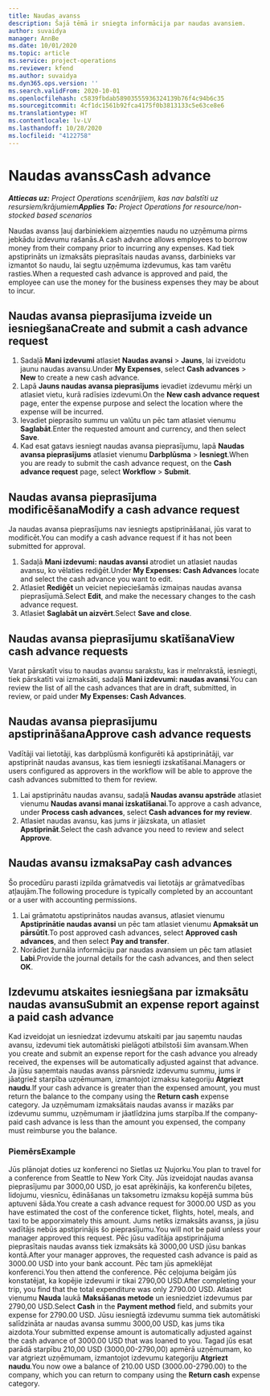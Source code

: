 ```yaml
---
title: Naudas avanss
description: Šajā tēmā ir sniegta informācija par naudas avansiem.
author: suvaidya
manager: AnnBe
ms.date: 10/01/2020
ms.topic: article
ms.service: project-operations
ms.reviewer: kfend
ms.author: suvaidya
ms.dyn365.ops.version: ''
ms.search.validFrom: 2020-10-01
ms.openlocfilehash: c5839fbdab58903555936324139b76f4c94b6c35
ms.sourcegitcommit: 4cf1dc1561b92fca4175f0b3813133c5e63ce8e6
ms.translationtype: HT
ms.contentlocale: lv-LV
ms.lasthandoff: 10/28/2020
ms.locfileid: "4122758"
---
```

# <a name="cash-advance"></a><span data-ttu-id="9cd47-103">Naudas avanss</span><span class="sxs-lookup"><span data-stu-id="9cd47-103">Cash advance</span></span>

<span data-ttu-id="9cd47-104">_**Attiecas uz:** Project Operations scenārijiem, kas nav balstīti uz resursiem/krājumiem_</span><span class="sxs-lookup"><span data-stu-id="9cd47-104">_**Applies To:** Project Operations for resource/non-stocked based scenarios_</span></span>

<span data-ttu-id="9cd47-105">Naudas avanss ļauj darbiniekiem aizņemties naudu no uzņēmuma pirms jebkādu izdevumu rašanās.</span><span class="sxs-lookup"><span data-stu-id="9cd47-105">A cash advance allows employees to borrow money from their company prior to incurring any expenses.</span></span> <span data-ttu-id="9cd47-106">Kad tiek apstiprināts un izmaksāts pieprasītais naudas avanss, darbinieks var izmantot šo naudu, lai segtu uzņēmuma izdevumus, kas tam varētu rasties.</span><span class="sxs-lookup"><span data-stu-id="9cd47-106">When a requested cash advance is approved and paid, the employee can use the money for the business expenses they may be about to incur.</span></span> 

## <a name="create-and-submit-a-cash-advance-request"></a><span data-ttu-id="9cd47-107">Naudas avansa pieprasījuma izveide un iesniegšana</span><span class="sxs-lookup"><span data-stu-id="9cd47-107">Create and submit a cash advance request</span></span>

1. <span data-ttu-id="9cd47-108">Sadaļā **Mani izdevumi** atlasiet **Naudas avansi** > **Jauns**, lai izveidotu jaunu naudas avansu.</span><span class="sxs-lookup"><span data-stu-id="9cd47-108">Under **My Expenses**, select **Cash advances** > **New** to create a new cash advance.</span></span> 
2. <span data-ttu-id="9cd47-109">Lapā **Jauns naudas avansa pieprasījums** ievadiet izdevumu mērķi un atlasiet vietu, kurā radīsies izdevumi.</span><span class="sxs-lookup"><span data-stu-id="9cd47-109">On the **New cash advance request** page, enter the expense purpose and select the location where the expense will be incurred.</span></span>
3. <span data-ttu-id="9cd47-110">Ievadiet pieprasīto summu un valūtu un pēc tam atlasiet vienumu **Saglabāt**.</span><span class="sxs-lookup"><span data-stu-id="9cd47-110">Enter the requested amount and currency, and then select **Save**.</span></span> 
4. <span data-ttu-id="9cd47-111">Kad esat gatavs iesniegt naudas avansa pieprasījumu, lapā **Naudas avansa pieprasījums** atlasiet vienumu **Darbplūsma** > **Iesniegt**.</span><span class="sxs-lookup"><span data-stu-id="9cd47-111">When you are ready to submit the cash advance request, on the **Cash advance request** page, select **Workflow** > **Submit**.</span></span>

## <a name="modify-a-cash-advance-request"></a><span data-ttu-id="9cd47-112">Naudas avansa pieprasījuma modificēšana</span><span class="sxs-lookup"><span data-stu-id="9cd47-112">Modify a cash advance request</span></span>

<span data-ttu-id="9cd47-113">Ja naudas avansa pieprasījums nav iesniegts apstiprināšanai, jūs varat to modificēt.</span><span class="sxs-lookup"><span data-stu-id="9cd47-113">You can modify a cash advance request if it has not been submitted for approval.</span></span>

1. <span data-ttu-id="9cd47-114">Sadaļā **Mani izdevumi: naudas avansi** atrodiet un atlasiet naudas avansu, ko vēlaties rediģēt.</span><span class="sxs-lookup"><span data-stu-id="9cd47-114">Under **My Expenses: Cash Advances** locate and select the cash advance you want to edit.</span></span>
2. <span data-ttu-id="9cd47-115">Atlasiet **Rediģēt** un veiciet nepieciešamās izmaiņas naudas avansa pieprasījumā.</span><span class="sxs-lookup"><span data-stu-id="9cd47-115">Select **Edit**, and make the necessary changes to the cash advance request.</span></span> 
3. <span data-ttu-id="9cd47-116">Atlasiet **Saglabāt un aizvērt**.</span><span class="sxs-lookup"><span data-stu-id="9cd47-116">Select **Save and close**.</span></span>


## <a name="view-cash-advance-requests"></a><span data-ttu-id="9cd47-117">Naudas avansa pieprasījumu skatīšana</span><span class="sxs-lookup"><span data-stu-id="9cd47-117">View cash advance requests</span></span>
<span data-ttu-id="9cd47-118">Varat pārskatīt visu to naudas avansu sarakstu, kas ir melnrakstā, iesniegti, tiek pārskatīti vai izmaksāti, sadaļā **Mani izdevumi: naudas avansi**.</span><span class="sxs-lookup"><span data-stu-id="9cd47-118">You can review the list of all the cash advances that are in draft, submitted, in review, or paid under **My Expenses: Cash Advances**.</span></span> 

## <a name="approve-cash-advance-requests"></a><span data-ttu-id="9cd47-119">Naudas avansa pieprasījumu apstiprināšana</span><span class="sxs-lookup"><span data-stu-id="9cd47-119">Approve cash advance requests</span></span>

<span data-ttu-id="9cd47-120">Vadītāji vai lietotāji, kas darbplūsmā konfigurēti kā apstiprinātāji, var apstiprināt naudas avansus, kas tiem iesniegti izskatīšanai.</span><span class="sxs-lookup"><span data-stu-id="9cd47-120">Managers or users configured as approvers in the workflow will be able to approve the cash advances submitted to them for review.</span></span> 

1. <span data-ttu-id="9cd47-121">Lai apstiprinātu naudas avansu, sadaļā **Naudas avansu apstrāde** atlasiet vienumu **Naudas avansi manai izskatīšanai**.</span><span class="sxs-lookup"><span data-stu-id="9cd47-121">To approve a cash advance, under **Process cash advances**, select **Cash advances for my review**.</span></span>
2. <span data-ttu-id="9cd47-122">Atlasiet naudas avansu, kas jums ir jāizskata, un atlasiet **Apstiprināt**.</span><span class="sxs-lookup"><span data-stu-id="9cd47-122">Select the cash advance you need to review and select **Approve**.</span></span>  

## <a name="pay-cash-advances"></a><span data-ttu-id="9cd47-123">Naudas avansu izmaksa</span><span class="sxs-lookup"><span data-stu-id="9cd47-123">Pay cash advances</span></span> 
<span data-ttu-id="9cd47-124">Šo procedūru parasti izpilda grāmatvedis vai lietotājs ar grāmatvedības atļaujām.</span><span class="sxs-lookup"><span data-stu-id="9cd47-124">The following procedure is typically completed by an accountant or a user with accounting permissions.</span></span>

1. <span data-ttu-id="9cd47-125">Lai grāmatotu apstiprinātos naudas avansus, atlasiet vienumu **Apstiprinātie naudas avansi** un pēc tam atlasiet vienumu **Apmaksāt un pārsūtīt**.</span><span class="sxs-lookup"><span data-stu-id="9cd47-125">To post approved cash advances, select **Approved cash advances**, and then select **Pay and transfer**.</span></span>  
2. <span data-ttu-id="9cd47-126">Norādiet žurnāla informāciju par naudas avansiem un pēc tam atlasiet **Labi**.</span><span class="sxs-lookup"><span data-stu-id="9cd47-126">Provide the journal details for the cash advances, and then select **OK**.</span></span> 

## <a name="submit-an-expense-report-against-a-paid-cash-advance"></a><span data-ttu-id="9cd47-127">Izdevumu atskaites iesniegšana par izmaksātu naudas avansu</span><span class="sxs-lookup"><span data-stu-id="9cd47-127">Submit an expense report against a paid cash advance</span></span> 

<span data-ttu-id="9cd47-128">Kad izveidojat un iesniedzat izdevumu atskaiti par jau saņemtu naudas avansu, izdevumi tiek automātiski pielāgoti atbilstoši šim avansam.</span><span class="sxs-lookup"><span data-stu-id="9cd47-128">When you create and submit an expense report for the cash advance you already received, the expenses will be automatically adjusted against that advance.</span></span> <span data-ttu-id="9cd47-129">Ja jūsu saņemtais naudas avanss pārsniedz izdevumu summu, jums ir jāatgriež starpība uzņēmumam, izmantojot izmaksu kategoriju **Atgriezt naudu**.</span><span class="sxs-lookup"><span data-stu-id="9cd47-129">If your cash advance is greater than the expensed amount, you must return the balance to the company using the **Return cash** expense category.</span></span> <span data-ttu-id="9cd47-130">Ja uzņēmumam izmaksātais naudas avanss ir mazāks par izdevumu summu, uzņēmumam ir jāatlīdzina jums starpība.</span><span class="sxs-lookup"><span data-stu-id="9cd47-130">If the company-paid cash advance is less than the amount you expensed, the company must reimburse you the balance.</span></span> 

### <a name="example"></a><span data-ttu-id="9cd47-131">Piemērs</span><span class="sxs-lookup"><span data-stu-id="9cd47-131">Example</span></span>
<span data-ttu-id="9cd47-132">Jūs plānojat doties uz konferenci no Sietlas uz Ņujorku.</span><span class="sxs-lookup"><span data-stu-id="9cd47-132">You plan to travel for a conference from Seattle to New York City.</span></span> <span data-ttu-id="9cd47-133">Jūs izveidojat naudas avansa pieprasījumu par 3000,00 USD, jo esat aprēķinājis, ka konferenču biļetes, lidojumu, viesnīcu, ēdināšanas un taksometru izmaksu kopējā summa būs aptuveni šāda.</span><span class="sxs-lookup"><span data-stu-id="9cd47-133">You create a cash advance request for 3000.00 USD as you have estimated the cost of the conference ticket, flights, hotel, meals, and taxi to be apporximately this amount.</span></span> <span data-ttu-id="9cd47-134">Jums netiks izmaksāts avanss, ja jūsu vadītājs nebūs apstiprinājis šo pieprasījumu.</span><span class="sxs-lookup"><span data-stu-id="9cd47-134">You will not be paid unless your manager approved this request.</span></span> <span data-ttu-id="9cd47-135">Pēc jūsu vadītāja apstiprinājuma pieprasītais naudas avanss tiek izmaksāts kā 3000,00 USD jūsu bankas kontā.</span><span class="sxs-lookup"><span data-stu-id="9cd47-135">After your manager approves, the requested cash advance is paid as 3000.00 USD into your bank account.</span></span> <span data-ttu-id="9cd47-136">Pēc tam jūs apmeklējat konferenci.</span><span class="sxs-lookup"><span data-stu-id="9cd47-136">You then attend the conference.</span></span> <span data-ttu-id="9cd47-137">Pēc ceļojuma beigām jūs konstatējat, ka kopējie izdevumi ir tikai 2790,00 USD.</span><span class="sxs-lookup"><span data-stu-id="9cd47-137">After completing your trip, you find that the total expenditure was only 2790.00 USD.</span></span> <span data-ttu-id="9cd47-138">Atlasiet vienumu **Nauda** laukā **Maksāšanas metode** un iesniedziet izdevumus par 2790,00 USD.</span><span class="sxs-lookup"><span data-stu-id="9cd47-138">Select **Cash** in the **Payment method** field, and submits your expense for 2790.00 USD.</span></span> <span data-ttu-id="9cd47-139">Jūsu iesniegtā izdevumu summa tiek automātiski salīdzināta ar naudas avansa summu 3000,00 USD, kas jums tika aizdota.</span><span class="sxs-lookup"><span data-stu-id="9cd47-139">Your submitted expense amount is automatically adjusted against the cash advance of 3000.00 USD that was loaned to you.</span></span> <span data-ttu-id="9cd47-140">Tagad jūs esat parādā starpību 210,00 USD (3000,00-2790,00) apmērā uzņēmumam, ko var atgriezt uzņēmumam, izmantojot izdevumu kategoriju **Atgriezt naudu**.</span><span class="sxs-lookup"><span data-stu-id="9cd47-140">You now owe a balance of 210.00 USD (3000.00-2790.00) to the company, which you can return to company using the **Return cash** expense category.</span></span> 
